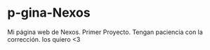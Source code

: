 # p-gina-Nexos
Mi página web de Nexos. Primer Proyecto.
Tengan paciencia con la corrección. los quiero <3
